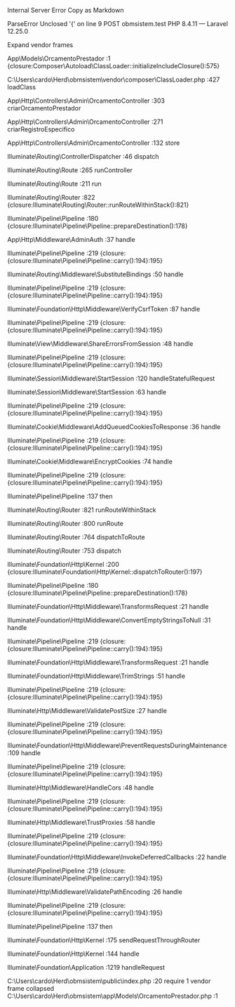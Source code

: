 Internal Server Error
Copy as Markdown

ParseError
Unclosed '{' on line 9
POST obmsistem.test
PHP 8.4.11 — Laravel 12.25.0

Expand
vendor frames

App\Models\OrcamentoPrestador
:1
{closure:Composer\Autoload\ClassLoader::initializeIncludeClosure():575}

C:\Users\cardo\Herd\obmsistem\vendor\composer\ClassLoader.php
:427
loadClass

App\Http\Controllers\Admin\OrcamentoController
:303
criarOrcamentoPrestador

App\Http\Controllers\Admin\OrcamentoController
:271
criarRegistroEspecifico

App\Http\Controllers\Admin\OrcamentoController
:132
store

Illuminate\Routing\ControllerDispatcher
:46
dispatch

Illuminate\Routing\Route
:265
runController

Illuminate\Routing\Route
:211
run

Illuminate\Routing\Router
:822
{closure:Illuminate\Routing\Router::runRouteWithinStack():821}

Illuminate\Pipeline\Pipeline
:180
{closure:Illuminate\Pipeline\Pipeline::prepareDestination():178}

App\Http\Middleware\AdminAuth
:37
handle

Illuminate\Pipeline\Pipeline
:219
{closure:{closure:Illuminate\Pipeline\Pipeline::carry():194}:195}

Illuminate\Routing\Middleware\SubstituteBindings
:50
handle

Illuminate\Pipeline\Pipeline
:219
{closure:{closure:Illuminate\Pipeline\Pipeline::carry():194}:195}

Illuminate\Foundation\Http\Middleware\VerifyCsrfToken
:87
handle

Illuminate\Pipeline\Pipeline
:219
{closure:{closure:Illuminate\Pipeline\Pipeline::carry():194}:195}

Illuminate\View\Middleware\ShareErrorsFromSession
:48
handle

Illuminate\Pipeline\Pipeline
:219
{closure:{closure:Illuminate\Pipeline\Pipeline::carry():194}:195}

Illuminate\Session\Middleware\StartSession
:120
handleStatefulRequest

Illuminate\Session\Middleware\StartSession
:63
handle

Illuminate\Pipeline\Pipeline
:219
{closure:{closure:Illuminate\Pipeline\Pipeline::carry():194}:195}

Illuminate\Cookie\Middleware\AddQueuedCookiesToResponse
:36
handle

Illuminate\Pipeline\Pipeline
:219
{closure:{closure:Illuminate\Pipeline\Pipeline::carry():194}:195}

Illuminate\Cookie\Middleware\EncryptCookies
:74
handle

Illuminate\Pipeline\Pipeline
:219
{closure:{closure:Illuminate\Pipeline\Pipeline::carry():194}:195}

Illuminate\Pipeline\Pipeline
:137
then

Illuminate\Routing\Router
:821
runRouteWithinStack

Illuminate\Routing\Router
:800
runRoute

Illuminate\Routing\Router
:764
dispatchToRoute

Illuminate\Routing\Router
:753
dispatch

Illuminate\Foundation\Http\Kernel
:200
{closure:Illuminate\Foundation\Http\Kernel::dispatchToRouter():197}

Illuminate\Pipeline\Pipeline
:180
{closure:Illuminate\Pipeline\Pipeline::prepareDestination():178}

Illuminate\Foundation\Http\Middleware\TransformsRequest
:21
handle

Illuminate\Foundation\Http\Middleware\ConvertEmptyStringsToNull
:31
handle

Illuminate\Pipeline\Pipeline
:219
{closure:{closure:Illuminate\Pipeline\Pipeline::carry():194}:195}

Illuminate\Foundation\Http\Middleware\TransformsRequest
:21
handle

Illuminate\Foundation\Http\Middleware\TrimStrings
:51
handle

Illuminate\Pipeline\Pipeline
:219
{closure:{closure:Illuminate\Pipeline\Pipeline::carry():194}:195}

Illuminate\Http\Middleware\ValidatePostSize
:27
handle

Illuminate\Pipeline\Pipeline
:219
{closure:{closure:Illuminate\Pipeline\Pipeline::carry():194}:195}

Illuminate\Foundation\Http\Middleware\PreventRequestsDuringMaintenance
:109
handle

Illuminate\Pipeline\Pipeline
:219
{closure:{closure:Illuminate\Pipeline\Pipeline::carry():194}:195}

Illuminate\Http\Middleware\HandleCors
:48
handle

Illuminate\Pipeline\Pipeline
:219
{closure:{closure:Illuminate\Pipeline\Pipeline::carry():194}:195}

Illuminate\Http\Middleware\TrustProxies
:58
handle

Illuminate\Pipeline\Pipeline
:219
{closure:{closure:Illuminate\Pipeline\Pipeline::carry():194}:195}

Illuminate\Foundation\Http\Middleware\InvokeDeferredCallbacks
:22
handle

Illuminate\Pipeline\Pipeline
:219
{closure:{closure:Illuminate\Pipeline\Pipeline::carry():194}:195}

Illuminate\Http\Middleware\ValidatePathEncoding
:26
handle

Illuminate\Pipeline\Pipeline
:219
{closure:{closure:Illuminate\Pipeline\Pipeline::carry():194}:195}

Illuminate\Pipeline\Pipeline
:137
then

Illuminate\Foundation\Http\Kernel
:175
sendRequestThroughRouter

Illuminate\Foundation\Http\Kernel
:144
handle

Illuminate\Foundation\Application
:1219
handleRequest

C:\Users\cardo\Herd\obmsistem\public\index.php
:20
require
1 vendor frame collapsed
C:\Users\cardo\Herd\obmsistem\app\Models\OrcamentoPrestador.php :1
<?php
 
namespace App\Models;
 
use Illuminate\Database\Eloquent\Model;
use Illuminate\Database\Eloquent\Relations\BelongsTo;
 
class OrcamentoPrestador extends Model
{
    protected $table = 'orcamento_prestador';
 
    protected $fillable = [
        'orcamento_id',
        'fornecedor_omie_id',
        'fornecedor_nome',
        'valor_referencia',
        'qtd_dias',
Request
POST /admin/orcamentos
Headers
cookie
XSRF-TOKEN=eyJpdiI6InZpWnJYblM2YTZXSXRGNldlN2VJY0E9PSIsInZhbHVlIjoib3dtWnhDNlRwK1ppYTJ0NXVmdDF6czYvV0hCNlFZaklXajUzKzM4NWxWSUEzWDBsSk9EdVVpZ1lZb0JHZWRObWcwSHRMZk53QjhsLzhxWjBQdWtKUHZ3TzFsRCtBdlRpcXAzK0JHYUY3eVdFRmRNYUE5Qk1MbHlPUHV2RGM1a1UiLCJtYWMiOiI3YjRhYjU3NDE0OGVmYjc2YjI0NDk0YWQ4ODc3ZjEyNjA5ZDlhOGE2YWE4MjRmNDBhMzA4NzcyNGJmMzA2ZmRjIiwidGFnIjoiIn0%3D; laravel-session=eyJpdiI6IkVwUkhUQ0IvM05oQVRya1V6OTBGRUE9PSIsInZhbHVlIjoiK0RHcFp2WFhHSEtmMndWRk5HZnFaUjFmVkVmVU03c0RPUk52TVE0bmlVaTNGSUdXQndEc2Z5bng4WmhEYmtEeG5LZkhuMTNiT2o4dmFjRDhCRTBMM2dwcVIvVy9abXY0YTBCMkZTcThYVnZCVWhpU2wvYUFoUlAvdjFpZUUzckUiLCJtYWMiOiJlOWEwYjdjYjM3Zjk3NDYzZDU5ODNmYjQzOGNhMmRlZjc2NWI4MGNlYzBiY2IyODBiOTE4NWM0MWZiOWRlMDAxIiwidGFnIjoiIn0%3D
accept-language
pt-BR,pt;q=0.9,en;q=0.8,en-GB;q=0.7,en-US;q=0.6
accept-encoding
gzip, deflate
referer
http://obmsistem.test/admin/orcamentos/create
accept
text/html,application/xhtml+xml,application/xml;q=0.9,image/avif,image/webp,image/apng,*/*;q=0.8,application/signed-exchange;v=b3;q=0.7
user-agent
Mozilla/5.0 (Windows NT 10.0; Win64; x64) AppleWebKit/537.36 (KHTML, like Gecko) Chrome/139.0.0.0 Safari/537.36 Edg/139.0.0.0
upgrade-insecure-requests
1
content-type
application/x-www-form-urlencoded
origin
http://obmsistem.test
cache-control
max-age=0
content-length
741
connection
keep-alive
host
obmsistem.test
Body
{
    "_token": "AleM0MgPXJm8XKM4R0zrftkOtVMlUI6nJL4uFmsh",
    "data_solicitacao": "2025-08-26",
    "centro_custo_id": "3",
    "numero_orcamento": "Gerado automaticamente",
    "tipo_orcamento": "prestador",
    "nome_rota": "Boa Vista",
    "id_logcare": "12345678",
    "cliente_omie_id": "3337758798",
    "cliente_nome": "DIAGNOSTICOS DA AMERICA S.A .",
    "horario": "20:00",
    "frequencia_atendimento": [
        "segunda",
        "quarta",
        "domingo"
    ],
    "status": "enviado",
    "km_dia": null,
    "qtd_dias_aumento": null,
    "combustivel_km_litro": null,
    "valor_combustivel": null,
    "hora_extra": null,
    "nova_origem": null,
    "novo_destino": null,
    "distancia_km_proprio": null,
    "valor_km_proprio": null,
    "fornecedor_omie_id": "3337758818",
    "fornecedor_nome": "QUEST DIAGNOSTICS DO BRASIL LTDA",
    "valor_referencia": "100",
    "qtd_dias": "5",
    "lucro_percentual": "10",
    "grupo_imposto_id": "7",
    "impostos_percentual": "16",
    "observacoes": null
}
Application
Routing
controller
App\Http\Controllers\Admin\OrcamentoController@store
route name
admin.orcamentos.store
middleware
web, admin.auth
Database Queries
mysql (98.64 ms)
select * from `sessions` where `id` = '0YxoTn9Zr44wgzUaep9g3EDd3DVrggnJVnDNHraK' limit 1
mysql (24.95 ms)
select * from `users` where `id` = 2 limit 1
mysql (37.68 ms)
select count(*) as aggregate from `centros_custo` where `id` = '3'
mysql (27.17 ms)
select count(*) as aggregate from `grupos_impostos` where `id` = '7'
mysql (111.61 ms)
insert into `orcamentos` (`data_solicitacao`, `centro_custo_id`, `nome_rota`, `id_logcare`, `cliente_omie_id`, `cliente_nome`, `horario`, `tipo_orcamento`, `observacoes`, `frequencia_atendimento`, `user_id`, `data_orcamento`, `numero_orcamento`, `updated_at`, `created_at`) values ('2025-08-26 00:00:00', '3', 'Boa Vista', '12345678', '3337758798', 'DIAGNOSTICOS DA AMERICA S.A .', '20:00', 'prestador', NULL, '["segunda","quarta","domingo"]', 2, '2025-08-26 00:00:00', 'ORC-20250826063637', '2025-08-26 06:36:37', '2025-08-26 06:36:37')